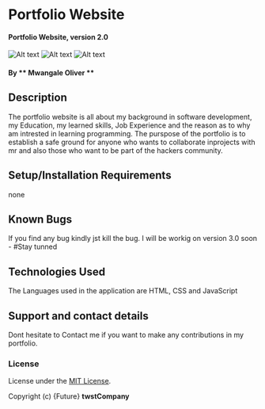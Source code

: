 # Portfolio Website
#### Portfolio Website, version 2.0

![Alt text](/relative/path/to/images/landingpage.png?raw=true "Optional Title")
![Alt text](/relative/path/to/images/background.png?raw=true "Optional Title")
![Alt text](/relative/path/to/images/skills.png?raw=true "Optional Title")
#### By ** Mwangale Oliver **
## Description
The portfolio website is all about my background in software development, my Education, my learned skills, Job Experience and the reason as to why am intrested in learning programming.
The purspose of the portfolio is to establish a safe ground for anyone who wants to collaborate inprojects with mr and also those who want to be part of the hackers community.
## Setup/Installation Requirements
none
## Known Bugs
If you find any bug kindly jst kill the bug.
I will be workig on version 3.0 soon - #Stay tunned
## Technologies Used
The Languages used in the application are HTML, CSS and JavaScript
## Support and contact details
Dont hesitate to Contact me if you want to make any contributions in my portfolio.
### License
License under the [MIT License](LICENSE).

Copyright (c) {Future} **twstCompany**